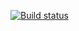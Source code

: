 [![Build status](https://ci.appveyor.com/api/projects/status/q9oqe3iwj655n0ae/branch/master?svg=true)](https://ci.appveyor.com/project/Elias-Grail/aqa-code/branch/master)
